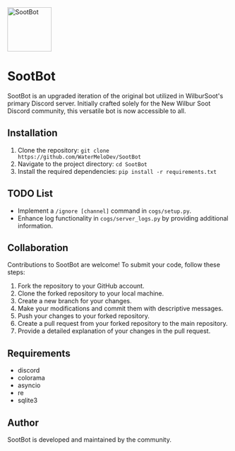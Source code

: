 
<td align="center">
    <a href="#">
        <img src="https://cdn.discordapp.com/attachments/1215803884384030840/1215803913266139177/image-modified.png?ex=65fe14a1&is=65eb9fa1&hm=0f8ef19e5b1a81df99ee7da34124eab93ec6918b7c797ed7a7ea1fb08b4a1e9f&" width="100px" alt="SootBot">
    </a>
</td>
<td align="center">
    <h1>SootBot</h1>
</td>


SootBot is an upgraded iteration of the original bot utilized in WilburSoot's primary Discord server. Initially crafted solely for the New Wilbur Soot Discord community, this versatile bot is now accessible to all.

## Installation ##
1. Clone the repository:
`git clone https://github.com/WaterMeloDev/SootBot`
2. Navigate to the project directory:
`cd SootBot`
3. Install the required dependencies:
`pip install -r requirements.txt`

## TODO List ##
- Implement a `/ignore [channel]` command in `cogs/setup.py`.
- Enhance log functionality in `cogs/server_logs.py` by providing additional information.

## Collaboration ##
Contributions to SootBot are welcome! To submit your code, follow these steps:
1. Fork the repository to your GitHub account.
2. Clone the forked repository to your local machine.
3. Create a new branch for your changes.
4. Make your modifications and commit them with descriptive messages.
5. Push your changes to your forked repository.
6. Create a pull request from your forked repository to the main repository.
7. Provide a detailed explanation of your changes in the pull request.

## Requirements ##
- discord
- colorama
- asyncio
- re
- sqlite3

## Author ##
SootBot is developed and maintained by the community.
